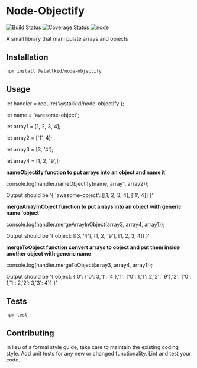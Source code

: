 Node-Objectify
=========
[![Build Status](https://travis-ci.org/stallkid/node-objectify.svg?branch=master)](https://travis-ci.org/stallkid/node-objectify)
[![Coverage Status](https://coveralls.io/repos/github/stallkid/node-objectify/badge.svg?branch=master)](https://coveralls.io/github/stallkid/node-objectify?branch=master)
![node](https://img.shields.io/badge/Node-%3E%3D4.2.4-blue.svg)


A small library that mani
pulate arrays and objects

## Installation

  `npm install @stallkid/node-objectify`

## Usage

  let handler = require('@stallkid/node-objectify');

  let name = 'awesome-object';

  let array1 = [1, 2, 3, 4];

  let array2 = ['1', 4];

  let array3 = [3, '4'];
  
  let array4 = [1, 2, '9',];

  **nameObjectify function to put arrays into an object and name it**

  console.log(handler.nameObjectify(name, array1, array2));

Output should be  '{ 'awesome-object': [[1, 2, 3, 4], ['1', 4]] }'

  **mergeArrayInObject function to put arrays into an object with generic name 'object'**

  console.log(handler.mergeArrayInObject(array3, array4, array1));

Output should be '{ object: [[3, '4'], [1, 2, '9'], [1, 2, 3, 4]] }'

  **mergeToObject function convert arrays to object and put them inside another object with generic name**

  console.log(handler.mergeToObject(array3, array4, array1));

Output should be '{ object: {'0': {'0': 3,'1': '4'},'1': {'0': 1,'1': 2,'2': '9'},'2': {'0': 1,'1': 2,'2': 3,'3': 4}} }'

## Tests

  `npm test`

## Contributing

In lieu of a formal style guide, take care to maintain the existing coding style. Add unit tests for any new or changed functionality. Lint and test your code.